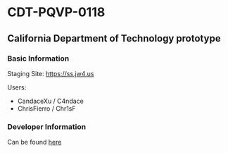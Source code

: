 # CDT-PQVP-0118

## California Department of Technology prototype

### Basic Information

Staging Site: https://ss.jw4.us

Users:
- CandaceXu / C4ndace
- ChrisFierro / Chr1sF

### Developer Information

Can be found [here](DEVELOPMENT.md)

